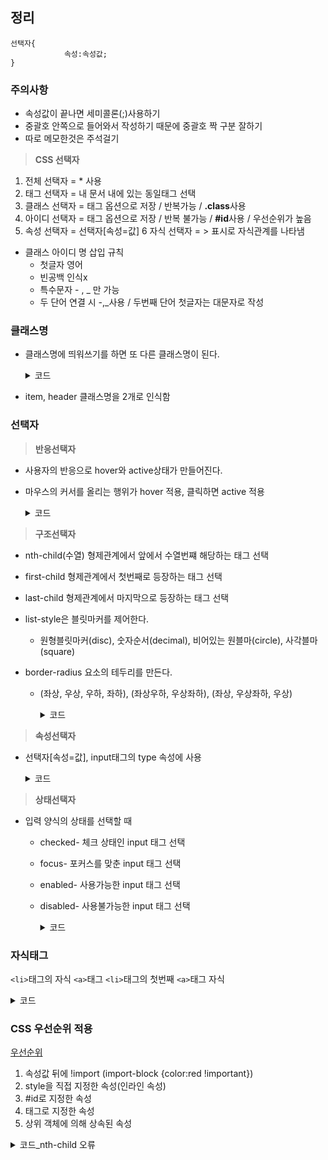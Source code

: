 ## 정리
```
선택자{
			속성:속성값;
}
```

### 주의사항
* 속성값이 끝나면 세미콜론(;)사용하기
* 중괄호 안쪽으로 들어와서 작성하기 때문에 중괄호 짝 구분 잘하기
* 따로 메모한것은 주석걸기

> **CSS 선택자**
1. 전체 선택자 = * 사용
2. 태그 선택자 = 내 문서 내에 있는 동일태그 선택
3. 클래스 선택자 = 태그 옵션으로 저장 / 반복가능 / **.class**사용
4. 아이디 선택자 = 태그 옵션으로 저장 / 반복 불가능 / **#id**사용 / 우선순위가 높음
5. 속성 선택자 = 선택자[속성=값]
6 자식 선택자 = > 표시로 자식관계를 나타냄

* 클래스 아이디 명 삽입 규칙
  * 첫글자 영어
  * 빈공백 인식x
  * 특수문자 - , _ 만 가능
  * 두 단어 연결 시 -,_사용 / 두번째 단어 첫글자는 대문자로 작성

### 클래스명
* 클래스명에 띄워쓰기를 하면 또 다른 클래스명이 된다.

  <details>
      <summary>코드</summary>
      
      <!DOCTYPE html>
      <html lang="en">
      <head>
        <title>multi_clasll</title>
        <style>
          .item {
            color: pink;
          }

          .header {
            background-color: aliceblue;
          }
        </style>
      </head>
      <body>
        <h1 class="item header">동해물과 백두산이</h1>
      </body>
      </html>

      <!-- 
        클래스명에 띄워쓰기를 하면 또 다른 클래스명이 된다.
      -->

  </details>
  
* item, header 클래스명을 2개로 인식함

### 선택자

> **반응선택자**
* 사용자의 반응으로 hover와 active상태가 만들어진다.
* 마우스의 커서를 올리는 행위가 hover 적용, 클릭하면 active 적용

  <details>
      <summary>코드</summary>
      
      <!DOCTYPE html>
      <html lang="en">
      <head>
        <meta charset="UTF-8">
        <meta name="viewport" content="width=device-width, initial-scale=1.0">
        <title>반응 선택자</title>
        <style>
          h4:hover {
            color: red;
          }
          h4:active {
            color: blue;
          }
        </style>
      </head>
      <body>
        <h4>반응 선택자</h4>
      </body>
      </html>

  </details>


> **구조선택자**
* nth-child(수열) 형제관계에서 앞에서 수열번쨰 해당하는 태그 선택
* first-child 형제관계에서 첫번째로 등장하는 태그 선택
* last-child 형제관계에서 마지막으로 등장하는 태그 선택

* list-style은 블릿마커를 제어한다.
  * 원형블릿마커(disc), 숫자순서(decimal), 비어있는 원블마(circle), 사각블마(square)
* border-radius 요소의 테두리를 만든다.
  * (좌상, 우상, 우하, 좌하), (좌상우하, 우상좌하), (좌상, 우상좌하, 우상)

    <details>
      <summary>코드</summary>
      
      ```
      <!DOCTYPE html>
      <html lang="en">
      <head>
        <meta charset="UTF-8">
        <meta name="viewport" content="width=device-width, initial-scale=1.0">
        <title>structure</title>
        <style>
          li {
            list-style: none;
            float: left;
            padding: 15px;
          }
          li:nth-child(2n) {
            background-color: aliceblue;
          }
          li:nth-child(2n+1) {
            background-color: pink;
          }
          li:first-child{
            border-radius: 10px 0 0 10px;
          }
          li:last-child{
            border-radius: 0 10px 10px 0 ;
          }
        </style>
      </head>
      <body>
        <ul>
          <li>첫 번째</li>
          <li>두 번째</li>
          <li>세 번째</li>
          <li>네 번째</li>
          <li>다섯 번째</li>
          <li>여섯 번째</li>
          <li>일곱 번째</li>
        </ul>
      </body>
      </html>
      ```

  </details>

> **속성선택자**
* 선택자[속성=값], input태그의 type 속성에 사용

    <details>
      <summary>코드</summary>
      
      <!DOCTYPE html>
      <html lang="en">
      <head>
        <meta charset="UTF-8">
        <meta name="viewport" content="width=device-width, initial-scale=1.0">
        <title>attribute</title>
        <style>
          input[type="text"] {
            background: cornflowerblue;
          }
          input[type="password"]{
            background: floralwhite

          }
        </style>
      </head>
      <body>
        <form>
          <input type="text">
          <input type="password"> 
        </form>
      </body>
      </html>

  </details>

> **상태선택자**
* 입력 양식의 상태를 선택할 때
  * checked- 체크 상태인 input 태그 선택
  * focus- 포커스를 맞춘 input 태그 선택
  * enabled- 사용가능한 input 태그 선택
  * disabled- 사용불가능한 input 태그 선택

      <details>
      <summary>코드</summary>
      
      ```
      <!DOCTYPE html>
      <html lang="en">
      <head>
        <meta charset="UTF-8">
        <meta name="viewport" content="width=device-width, initial-scale=1.0">
        <title>Document</title>
        <style>
          input:enabled {
            background: white;
          }
          input:disabled {
            background: gray;
          }
        </style>
      </head>
      <body>
        <h2>사용가능</h2>
        <input value="가능">
        <h2>사용불가능</h2>
        <input disabled="disabled" value="불가능">
      </body>
      </html>
      ```

  </details>

### 자식태그
```<li>```태그의 자식 ```<a>```태그
```<li>```태그의 첫번째 ```<a>```태그 자식

  <details>
    <summary>코드</summary>
      
    <!DOCTYPE html>
    <html lang="en">
    <head>
      <meta charset="UTF-8">
      <meta name="viewport" content="width=device-width, initial-scale=1.0">
      <title>structFalse</title>
      <style>
        /* li > a:first-child {
          color: red;
        } */
        li:first-child > a {
          color: red;
        }
      </style>
    </head>
    <body>
      <ul>
        <li><a href="#">주의사항</a></li>
        <li><a href="#">주의사항</a></li>
        <li><a href="#">주의사항</a></li>
        <li><a href="#">주의사항</a></li>
        <li><a href="#">주의사항</a></li>
      </ul>
    </body>
    </html>

  </details>


### CSS 우선순위 적용
[우선순위](https://leeborn.tistory.com/entry/CSS-%EC%9A%B0%EC%84%A0%EC%88%9C%EC%9C%84-%EC%A0%81%EC%9A%A9-important)
1. 속성값 뒤에 !import
  (import-block {color:red !important})
2. style을 직접 지정한 속성(인라인 속성)
3. #id로 지정한 속성
4. 태그로 지정한 속성
5. 상위 객체에 의해 상속된 속성

  <details>
    <summary>코드_nth-child 오류</summary>
      
    <!DOCTYPE html>
    <html lang="en">
    <head>
      <meta charset="UTF-8">
      <meta name="viewport" content="width=device-width, initial-scale=1.0">
      <title>cascading</title>
      <style>
        h1{
          color: green;
        }
        p{
          color: black;
        }
        p{
          color: blue;
        }
        p:nth-child(2){
          color: red !important
        }
      </style>
    </head>
    <body>
      <h1>레드향</h1>
      <p>껍질에 붉은 빛이 돌아 레드향이라 불린다.</p>
      <p>레드향은 한라봉과 귤을 교배한 것으로</p>
      <p>일반 귤보다 2~3배 크고, 과육이 붉고 통통하다.</p>
    </body>
    </html>

    </details>

  * [nth-child 오류](https://stackoverflow.com/questions/23117175/nth-child-strange-behavior-with-h1-and-p)
  * p태그의 하위태그가 없기 때문에 이런 경우에는 nth-of-type(1)를 사용해야 한다.

  <details>
    <summary>코드</summary>
      
    <!DOCTYPE html>
    <html lang="en">
    <head>
      <meta charset="UTF-8">
      <meta name="viewport" content="width=device-width, initial-scale=1.0">
      <title>cascading</title>
      <style>
        p{
          color: black;
        }
        p{
          color: blue;
        }
        h1{
          color: brown !important;
        }
      </style>
    </head>
    <body>
      <h1 style="color: green;">레드향</h1>
      <p style="color: red;">껍질에 붉은 빛이 돌아 레드향이라 불린다.</p>
      <p>레드향은 한라봉과 귤을 교배한 것으로</p>
      <p>일반 귤보다 2~3배 크고, 과육이 붉고 통통하다.</p>
    </body>
    </html>

    <!-- 
      첫번째 테스트인 h1요소에는 타입 스타일과 인라인 스타일 모드 사용
      우선 순위가 타입 스타일 정의에 있는 !important가 높아 타입 스타일이 적용
      중요도와 적용범위가 같은 스타일의 경우는 나중에 선언된 스타일이 적용된다.
      (p태그의 경우 blue 적용)
    -->

  </details>

### position
* 절대좌표
  * absolute, fixed
* 상대좌표
  * static, relative
* top-bottom-left-right

## 반응형 웹
> 반응형 웹이란?
* 디자인과 개발이 화면 크기, 플랫폼 및 방향 같은 사용자의 행동과 환경에 반응하는 것을 말한다.
* <U>웹사이트에 있는 다른 콘텐츠의 크기</U>가 <U>웹사이트를 보고 있는 화면의 크기</U>를 기반으로 **콘텐츠의 크기를 조정하고 재구성**한다.